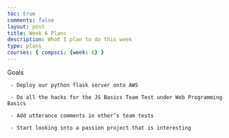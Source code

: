 ```yaml
---
toc: true
comments: false
layout: post
title: Week 6 Plans
description: What I plan to do this week
type: plans
courses: { compsci: {week: 6} }
---    
```


Goals

     - Deploy our python flask server onto AWS

     - Do all the hacks for the JS Basics Team Test under Web Programming Basics

     - Add utterance comments in other’s team tests

     - Start looking into a passion project that is interesting